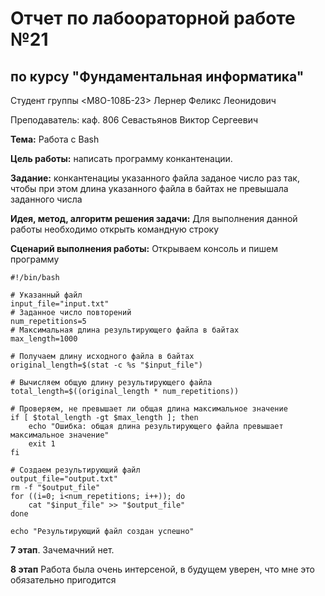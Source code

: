 # Отчет по лабоораторной работе №21
## по курсу "Фундаментальная информатика"

Студент группы <M8O-108Б-23> Лернер Феликс Леонидович 

Преподаватель: каф. 806 Севастьянов Виктор Сергеевич

**Тема:** Работа с Bash

**Цель работы:** написать программу конкантенации.

**Задание:** конкантенациы указанного файла заданое число раз так, чтобы при этом длина указанного файла в байтах не превышала
заданного числа

**Идея, метод, алгоритм решения задачи:** Для выполнения данной работы необходимо открыть командную строку

**Сценарий выполнения работы:** Открываем консоль и пишем программу


```
#!/bin/bash

# Указанный файл
input_file="input.txt"
# Заданное число повторений
num_repetitions=5
# Максимальная длина результирующего файла в байтах
max_length=1000

# Получаем длину исходного файла в байтах
original_length=$(stat -c %s "$input_file")

# Вычисляем общую длину результирующего файла
total_length=$((original_length * num_repetitions))

# Проверяем, не превышает ли общая длина максимальное значение
if [ $total_length -gt $max_length ]; then
    echo "Ошибка: общая длина результирующего файла превышает максимальное значение"
    exit 1
fi

# Создаем результирующий файл
output_file="output.txt"
rm -f "$output_file"
for ((i=0; i<num_repetitions; i++)); do
    cat "$input_file" >> "$output_file"
done

echo "Результирующий файл создан успешно"
```

**7 этап**. Зачемачний нет.

**8 этап** Работа была очень интерсеной, в будущем уверен, что мне это обязательно пригодится
